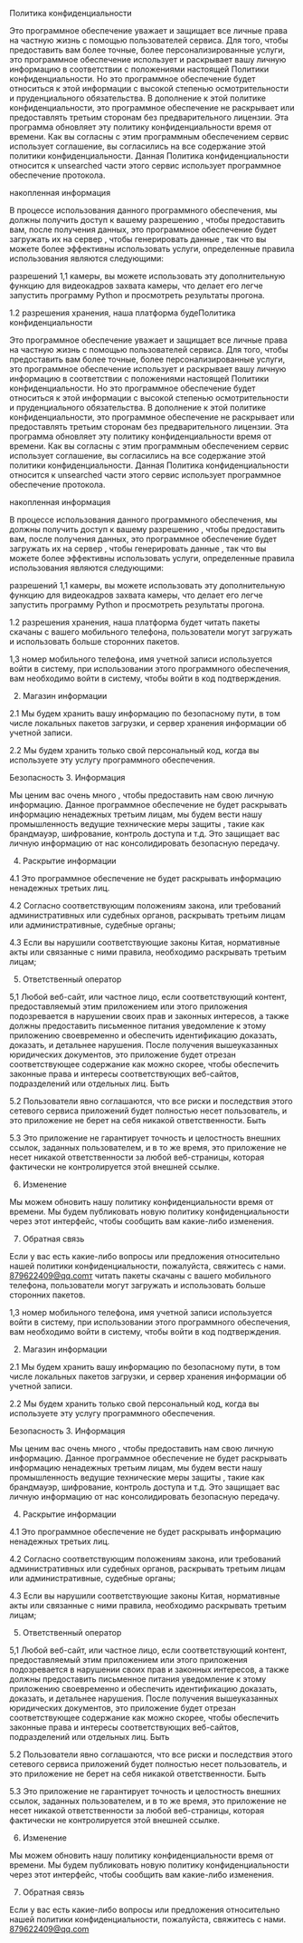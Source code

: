 Политика конфиденциальности

Это программное обеспечение уважает и защищает все личные права на частную жизнь с помощью пользователей сервиса. Для того, чтобы предоставить вам более точные, более персонализированные услуги, это программное обеспечение использует и раскрывает вашу личную информацию в соответствии с положениями настоящей Политики конфиденциальности. Но это программное обеспечение будет относиться к этой информации с высокой степенью осмотрительности и пруденциального обязательства. В дополнение к этой политике конфиденциальности, это программное обеспечение не раскрывает или предоставлять третьим сторонам без предварительного лицензии. Эта программа обновляет эту политику конфиденциальности время от времени. Как вы согласны с этим программным обеспечением сервис использует соглашение, вы согласились на все содержание этой политики конфиденциальности. Данная Политика конфиденциальности относится к unsearched части этого сервис использует программное обеспечение протокола.

накопленная информация

В процессе использования данного программного обеспечения, мы должны получить доступ к вашему разрешению , чтобы предоставить вам, после получения данных, это программное обеспечение будет загружать их на сервер , чтобы генерировать данные , так что вы можете более эффективны использовать услуги, определенные правила использования являются следующими:

разрешений 1,1 камеры, вы можете использовать эту дополнительную функцию для видеокадров захвата камеры, что делает его легче запустить программу Python и просмотреть результаты прогона.

1.2 разрешения хранения, наша платформа будеПолитика конфиденциальности

Это программное обеспечение уважает и защищает все личные права на частную жизнь с помощью пользователей сервиса. Для того, чтобы предоставить вам более точные, более персонализированные услуги, это программное обеспечение использует и раскрывает вашу личную информацию в соответствии с положениями настоящей Политики конфиденциальности. Но это программное обеспечение будет относиться к этой информации с высокой степенью осмотрительности и пруденциального обязательства. В дополнение к этой политике конфиденциальности, это программное обеспечение не раскрывает или предоставлять третьим сторонам без предварительного лицензии. Эта программа обновляет эту политику конфиденциальности время от времени. Как вы согласны с этим программным обеспечением сервис использует соглашение, вы согласились на все содержание этой политики конфиденциальности. Данная Политика конфиденциальности относится к unsearched части этого сервис использует программное обеспечение протокола.

накопленная информация

В процессе использования данного программного обеспечения, мы должны получить доступ к вашему разрешению , чтобы предоставить вам, после получения данных, это программное обеспечение будет загружать их на сервер , чтобы генерировать данные , так что вы можете более эффективны использовать услуги, определенные правила использования являются следующими:

разрешений 1,1 камеры, вы можете использовать эту дополнительную функцию для видеокадров захвата камеры, что делает его легче запустить программу Python и просмотреть результаты прогона.

1.2 разрешения хранения, наша платформа будет читать пакеты скачаны с вашего мобильного телефона, пользователи могут загружать и использовать больше сторонних пакетов.

1,3 номер мобильного телефона, имя учетной записи используется войти в систему, при использовании этого программного обеспечения, вам необходимо войти в систему, чтобы войти в код подтверждения.

2. Магазин информации

2.1 Мы будем хранить вашу информацию по безопасному пути, в том числе локальных пакетов загрузки, и сервер хранения информации об учетной записи.

2.2 Мы будем хранить только свой персональный код, когда вы используете эту услугу программного обеспечения.

Безопасность 3. Информация

Мы ценим вас очень много , чтобы предоставить нам свою личную информацию. Данное программное обеспечение не будет раскрывать информацию ненадежных третьим лицам, мы будем вести нашу промышленность ведущие технические меры защиты , такие как брандмауэр, шифрование, контроль доступа и т.д. Это защищает вас личную информацию от нас консолидировать безопасную передачу.

4. Раскрытие информации

4.1 Это программное обеспечение не будет раскрывать информацию ненадежных третьих лиц.

4.2 Согласно соответствующим положениям закона, или требований административных или судебных органов, раскрывать третьим лицам или административные, судебные органы;

4.3 Если вы нарушили соответствующие законы Китая, нормативные акты или связанные с ними правила, необходимо раскрывать третьим лицам;

5. Ответственный оператор

5,1 Любой веб-сайт, или частное лицо, если соответствующий контент, предоставляемый этим приложением или этого приложения подозревается в нарушении своих прав и законных интересов, а также должны предоставить письменное питания уведомление к этому приложению своевременно и обеспечить идентификацию доказать, доказать, и детальнее нарушения. После получения вышеуказанных юридических документов, это приложение будет отрезан соответствующее содержание как можно скорее, чтобы обеспечить законные права и интересы соответствующих веб-сайтов, подразделений или отдельных лиц. Быть

5.2 Пользователи явно соглашаются, что все риски и последствия этого сетевого сервиса приложений будет полностью несет пользователь, и это приложение не берет на себя никакой ответственности. Быть

5.3 Это приложение не гарантирует точность и целостность внешних ссылок, заданных пользователем, и в то же время, это приложение не несет никакой ответственности за любой веб-страницы, которая фактически не контролируется этой внешней ссылке.

6. Изменение

Мы можем обновить нашу политику конфиденциальности время от времени. Мы будем публиковать новую политику конфиденциальности через этот интерфейс, чтобы сообщить вам какие-либо изменения.

7. Обратная связь

Если у вас есть какие-либо вопросы или предложения относительно нашей политики конфиденциальности, пожалуйста, свяжитесь с нами.
879622409@qq.comт читать пакеты скачаны с вашего мобильного телефона, пользователи могут загружать и использовать больше сторонних пакетов.

1,3 номер мобильного телефона, имя учетной записи используется войти в систему, при использовании этого программного обеспечения, вам необходимо войти в систему, чтобы войти в код подтверждения.

2. Магазин информации

2.1 Мы будем хранить вашу информацию по безопасному пути, в том числе локальных пакетов загрузки, и сервер хранения информации об учетной записи.

2.2 Мы будем хранить только свой персональный код, когда вы используете эту услугу программного обеспечения.

Безопасность 3. Информация

Мы ценим вас очень много , чтобы предоставить нам свою личную информацию. Данное программное обеспечение не будет раскрывать информацию ненадежных третьим лицам, мы будем вести нашу промышленность ведущие технические меры защиты , такие как брандмауэр, шифрование, контроль доступа и т.д. Это защищает вас личную информацию от нас консолидировать безопасную передачу.

4. Раскрытие информации

4.1 Это программное обеспечение не будет раскрывать информацию ненадежных третьих лиц.

4.2 Согласно соответствующим положениям закона, или требований административных или судебных органов, раскрывать третьим лицам или административные, судебные органы;

4.3 Если вы нарушили соответствующие законы Китая, нормативные акты или связанные с ними правила, необходимо раскрывать третьим лицам;

5. Ответственный оператор

5,1 Любой веб-сайт, или частное лицо, если соответствующий контент, предоставляемый этим приложением или этого приложения подозревается в нарушении своих прав и законных интересов, а также должны предоставить письменное питания уведомление к этому приложению своевременно и обеспечить идентификацию доказать, доказать, и детальнее нарушения. После получения вышеуказанных юридических документов, это приложение будет отрезан соответствующее содержание как можно скорее, чтобы обеспечить законные права и интересы соответствующих веб-сайтов, подразделений или отдельных лиц. Быть

5.2 Пользователи явно соглашаются, что все риски и последствия этого сетевого сервиса приложений будет полностью несет пользователь, и это приложение не берет на себя никакой ответственности. Быть

5.3 Это приложение не гарантирует точность и целостность внешних ссылок, заданных пользователем, и в то же время, это приложение не несет никакой ответственности за любой веб-страницы, которая фактически не контролируется этой внешней ссылке.

6. Изменение

Мы можем обновить нашу политику конфиденциальности время от времени. Мы будем публиковать новую политику конфиденциальности через этот интерфейс, чтобы сообщить вам какие-либо изменения.

7. Обратная связь

Если у вас есть какие-либо вопросы или предложения относительно нашей политики конфиденциальности, пожалуйста, свяжитесь с нами.
879622409@qq.com